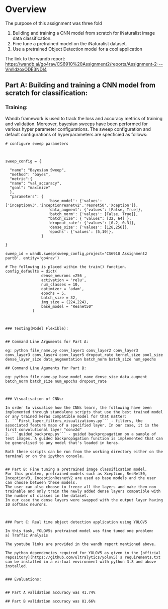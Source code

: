 
# Overview
The purpose of this assignment was three fold
1. Building and training a CNN model from scratch for iNaturalist image data classification.
2. Fine tune a pretrained model on the iNaturalist dataset.
3. Use a pretrained Object Detection model for a cool application



The link to the wandb report:
https://wandb.ai/go4rav/CS6910%20Assignment2/reports/Assignment-2---VmlldzoxODE3NDI4

## Part A: Building and training a CNN model from scratch for classification:


### Training:
Wandb framework is used to track the loss and accuracy metrics of training and validation. Moreover, bayesian sweeps have been performed for various hyper parameter configurations. 
The sweep configuration and default configurations of hyperparameters are specficied as follows:
```
# configure sweep parameters



sweep_config = {
    
  "name": "Bayesian Sweep",
  "method": "bayes",
  "metric":{
  "name": "val_accuracy",
  "goal": "maximize"
  },
  "parameters": {
                   'base_model': {'values': ['inceptionv3','inceptionresnetv2','resnet50','Xception']},
                   'data_augment': {'values': [False, True]},
                   'batch_norm': {'values': [False, True]}, 
                   "batch_size": { "values": [32, 64] },
                   'dropout_rate': {'values': [0.2, 0.3]},
                   'dense_size': {'values': [128,256]},
                   'epochs': {'values': [5,10]}, 
                }
    
}

sweep_id = wandb.sweep(sweep_config,project='CS6910 Assignment2 partB', entity='go4rav')

# The following is placed within the train() function. 
config_defaults = dict(
                dense_neurons =256 ,
                activation = 'relu',
                num_classes = 10,
                optimizer = 'adam',
                epochs = 5,
                batch_size = 32, 
                img_size = (224,224),
                base_model = "Resnet50"
            ) 



### Testing(Model Flexible):


## Command Line Arguments for Part A:

eg: python file_name.py conv_layer1 conv_layer2 conv_layer3 conv_layer3 conv_layer4 conv_layer5 dropout_rate kernel_size pool_size dense_layer_size data_augmentation batch_norm batch_size num_epochs

## Command Line Aguments for Part B:

eg: python file_name.py base_model_name dense_size data_augment batch_norm batch_size num_epochs dropout_rate



### Visualisation of CNNs:

In order to visualise how the CNNs learn, the following have been implemented through standalone scripts that use the best trained model or any trained keras compatible model for that matter:
1. ```First_layer_filters_visualizations.py``` - filters, the associated feature maps of a specified layer. In our case, it is the first convolutional layer "conv2d"
2. ```guided_backprop.py``` - guided backpropagation on a sample of test images. A guided backpropagation function is implemented that can be generalised to any model that's loaded in keras. 

Both these scripts can be run from the working directory either on the terminal or on the ipython console.


## Part B: Fine tuning a pretrained image classification model.
For this problem, pretrained models such as Xception, ResNet50, InceptionV3, InceptionResnetV2 are used as base models and the user can choose between these models.
The user can also choose to freeze all the layers and make them non trainable and only train the newly added dense layers compatible with the number of classes in the dataset. 
In our case the dense layers were swapped with the output layer having 10 softmax neurons.



### Part C: Real time object detection application using YOLOV5

In this task, YOLOV5s pretrained model was fine tuned one problem:
a) Traffic Analysis

The youtube links are provided in the wandb report mentioned above. 

The python dependencies required for YOLOV5 as given in the [official repository](https://github.com/ultralytics/yolov5)'s requirements.txt can be installed in a virtual environment with python 3.8 and above installed. 


### Evaluations:


## Part A validation accuracy was 41.74%

## Part B validation accuracy was 81.66%
